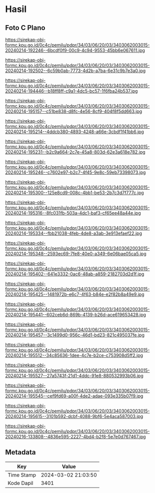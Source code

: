 # Hasil

## Foto C Plano

https://sirekap-obj-formc.kpu.go.id/0c4c/pemilu/pdpr/34/03/06/20/03/3403062003015-20240214-192246--6bcdf0f9-00c9-4c94-9553-45bb6e067611.jpg

https://sirekap-obj-formc.kpu.go.id/0c4c/pemilu/pdpr/34/03/06/20/03/3403062003015-20240214-192502--6c59b0ab-7773-4d2b-a7ba-6e31c9b7e3a0.jpg

https://sirekap-obj-formc.kpu.go.id/0c4c/pemilu/pdpr/34/03/06/20/03/3403062003015-20240214-194446--b18ff8ff-c9a1-4dc5-bc57-1f6fba24b537.jpg

https://sirekap-obj-formc.kpu.go.id/0c4c/pemilu/pdpr/34/03/06/20/03/3403062003015-20240214-195157--c51be838-d8fc-4e56-8cf9-404f8f5dd663.jpg

https://sirekap-obj-formc.kpu.go.id/0c4c/pemilu/pdpr/34/03/06/20/03/3403062003015-20240214-195214--4ddcb380-4893-4248-a66e-3cbdf1f41bb6.jpg

https://sirekap-obj-formc.kpu.go.id/0c4c/pemilu/pdpr/34/03/06/20/03/3403062003015-20240214-195231--b2c9a664-2c7e-45a8-803d-62e3a618e782.jpg

https://sirekap-obj-formc.kpu.go.id/0c4c/pemilu/pdpr/34/03/06/20/03/3403062003015-20240214-195246--c7602e97-b2c7-4f45-9e8c-59eb73398073.jpg

https://sirekap-obj-formc.kpu.go.id/0c4c/pemilu/pdpr/34/03/06/20/03/3403062003015-20240214-195300--125e8cd9-008c-4bb1-be53-2b7c3d7f777c.jpg

https://sirekap-obj-formc.kpu.go.id/0c4c/pemilu/pdpr/34/03/06/20/03/3403062003015-20240214-195316--8fc031fb-503a-4dc1-baf3-cf65ee48a44e.jpg

https://sirekap-obj-formc.kpu.go.id/0c4c/pemilu/pdpr/34/03/06/20/03/3403062003015-20240214-195334--fbb21038-4feb-4de8-a3ab-3e913efaef22.jpg

https://sirekap-obj-formc.kpu.go.id/0c4c/pemilu/pdpr/34/03/06/20/03/3403062003015-20240214-195348--2593ec69-7fe8-40e0-a349-6e06bae05ca5.jpg

https://sirekap-obj-formc.kpu.go.id/0c4c/pemilu/pdpr/34/03/06/20/03/3403062003015-20240214-195402--641e3332-0ac6-48ab-a859-2182703d2d1f.jpg

https://sirekap-obj-formc.kpu.go.id/0c4c/pemilu/pdpr/34/03/06/20/03/3403062003015-20240214-195425--1481972b-e6c7-4f63-b84e-e2f82b8a49e9.jpg

https://sirekap-obj-formc.kpu.go.id/0c4c/pemilu/pdpr/34/03/06/20/03/3403062003015-20240214-195441--602ceb6d-869b-4139-b26d-ace619653428.jpg

https://sirekap-obj-formc.kpu.go.id/0c4c/pemilu/pdpr/34/03/06/20/03/3403062003015-20240214-195457--3c1499d0-956c-46d1-bd23-821c495037fe.jpg

https://sirekap-obj-formc.kpu.go.id/0c4c/pemilu/pdpr/34/03/06/20/03/3403062003015-20240214-195512--34c85636-1dee-4c7e-b2ce-c753908d5ff2.jpg

https://sirekap-obj-formc.kpu.go.id/0c4c/pemilu/pdpr/34/03/06/20/03/3403062003015-20240214-195527--27a5743f-21d1-4ddc-91e8-880532993b06.jpg

https://sirekap-obj-formc.kpu.go.id/0c4c/pemilu/pdpr/34/03/06/20/03/3403062003015-20240214-195545--cef9fd69-a00f-4de2-adae-093e335b07f9.jpg

https://sirekap-obj-formc.kpu.go.id/0c4c/pemilu/pdpr/34/03/06/20/03/3403062003015-20240214-195615--3101b592-dcbf-4088-9bf6-5e4aca587003.jpg

https://sirekap-obj-formc.kpu.go.id/0c4c/pemilu/pdpr/34/03/06/20/03/3403062003015-20240216-133808--4836e595-2227-4bd4-b2f8-5e7e0d767467.jpg


## Metadata

| Key        | Value               |
| ---------- | ------------------- |
| Time Stamp | 2024-03-02 21:03:50 |
| Kode Dapil | 3401                |



